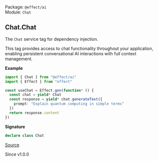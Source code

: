 Package: `@effect/ai`<br />
Module: `Chat`<br />

## Chat.Chat

The `Chat` service tag for dependency injection.

This tag provides access to chat functionality throughout your application,
enabling persistent conversational AI interactions with full context
management.

**Example**

```ts
import { Chat } from "@effect/ai"
import { Effect } from "effect"

const useChat = Effect.gen(function* () {
  const chat = yield* Chat
  const response = yield* chat.generateText({
    prompt: "Explain quantum computing in simple terms"
  })
  return response.content
})
```

**Signature**

```ts
declare class Chat
```

[Source](https://github.com/Effect-TS/effect/tree/main/packages/ai/ai/src/Chat.ts#L91)

Since v1.0.0